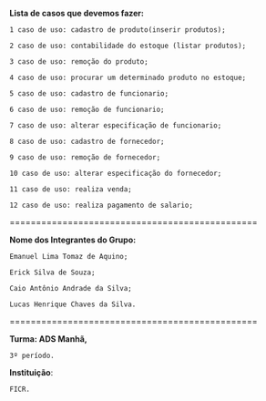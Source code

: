 
**Lista de casos que devemos fazer:**

    1 caso de uso: cadastro de produto(inserir produtos);
    
    2 caso de uso: contabilidade do estoque (listar produtos);
    
    3 caso de uso: remoção do produto;
    
    4 caso de uso: procurar um determinado produto no estoque;
    
    5 caso de uso: cadastro de funcionario;
    
    6 caso de uso: remoção de funcionario;
    
    7 caso de uso: alterar especificação de funcionario;
    
    8 caso de uso: cadastro de fornecedor;
    
    9 caso de uso: remoção de fornecedor;
    
    10 caso de uso: alterar especificação do fornecedor;
    
    11 caso de uso: realiza venda;
    
    12 caso de uso: realiza pagamento de salario;

===============================================

**Nome dos Integrantes do Grupo:**

    Emanuel Lima Tomaz de Aquino;
    
    Erick Silva de Souza;
    
    Caio Antônio Andrade da Silva;
    
    Lucas Henrique Chaves da Silva.

===============================================

**Turma: ADS Manhã,** 

    3º período.

**Instituição**: 

    FICR.

